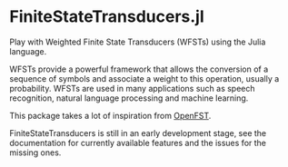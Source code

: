 # FiniteStateTransducers.jl

Play with Weighted Finite State Transducers (WFSTs) using the Julia language.

WFSTs provide a powerful framework that allows the conversion of a sequence of symbols and associate a weight to this operation, usually a probability. 
WFSTs are used in many applications such as speech recognition, natural language processing and machine learning.

This package takes a lot of inspiration from [OpenFST](http://openfst.org/twiki/bin/view/FST/DeterminizeDoc).

FiniteStateTransducers is still in an early development stage, see the documentation for currently available features and the issues for the missing ones.
